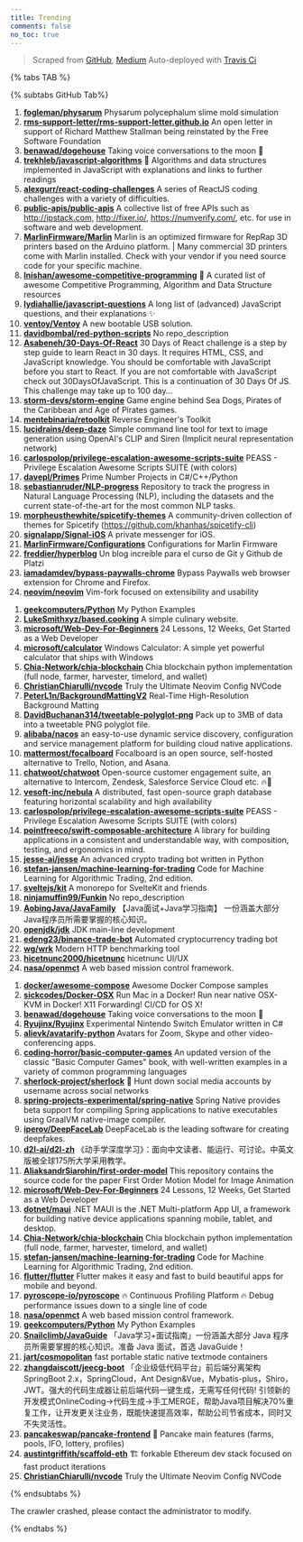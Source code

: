 ```yaml
---
title: Trending
comments: false
no_toc: true
---
```


> Scraped from [GitHub](https://github.com/trending), [Medium](https://medium.com/topic/popular)
Auto-deployed with [Travis Ci](https://travis-ci.org/)

{% tabs TAB %}
<!-- tab GitHub -->
{% subtabs GitHub Tab%}
<!-- tab Daily -->
1. [**fogleman/physarum**](https://github.com/fogleman/physarum)
Physarum polycephalum slime mold simulation
2. [**rms-support-letter/rms-support-letter.github.io**](https://github.com/rms-support-letter/rms-support-letter.github.io)
An open letter in support of Richard Matthew Stallman being reinstated by the Free Software Foundation
3. [**benawad/dogehouse**](https://github.com/benawad/dogehouse)
Taking voice conversations to the moon 🚀
4. [**trekhleb/javascript-algorithms**](https://github.com/trekhleb/javascript-algorithms)
📝 Algorithms and data structures implemented in JavaScript with explanations and links to further readings
5. [**alexgurr/react-coding-challenges**](https://github.com/alexgurr/react-coding-challenges)
A series of ReactJS coding challenges with a variety of difficulties.
6. [**public-apis/public-apis**](https://github.com/public-apis/public-apis)
A collective list of free APIs such as http://ipstack.com, http://fixer.io/, https://numverify.com/, etc. for use in software and web development.
7. [**MarlinFirmware/Marlin**](https://github.com/MarlinFirmware/Marlin)
Marlin is an optimized firmware for RepRap 3D printers based on the Arduino platform. | Many commercial 3D printers come with Marlin installed. Check with your vendor if you need source code for your specific machine.
8. [**lnishan/awesome-competitive-programming**](https://github.com/lnishan/awesome-competitive-programming)
💎 A curated list of awesome Competitive Programming, Algorithm and Data Structure resources
9. [**lydiahallie/javascript-questions**](https://github.com/lydiahallie/javascript-questions)
A long list of (advanced) JavaScript questions, and their explanations ✨
10. [**ventoy/Ventoy**](https://github.com/ventoy/Ventoy)
A new bootable USB solution.
11. [**davidbombal/red-python-scripts**](https://github.com/davidbombal/red-python-scripts)
No repo_description
12. [**Asabeneh/30-Days-Of-React**](https://github.com/Asabeneh/30-Days-Of-React)
30 Days of React challenge is a step by step guide to learn React in 30 days. It requires HTML, CSS, and JavaScript knowledge. You should be comfortable with JavaScript before you start to React. If you are not comfortable with JavaScript check out 30DaysOfJavaScript. This is a continuation of 30 Days Of JS. This challenge may take up to 100 day…
13. [**storm-devs/storm-engine**](https://github.com/storm-devs/storm-engine)
Game engine behind Sea Dogs, Pirates of the Caribbean and Age of Pirates games.
14. [**mentebinaria/retoolkit**](https://github.com/mentebinaria/retoolkit)
Reverse Engineer's Toolkit
15. [**lucidrains/deep-daze**](https://github.com/lucidrains/deep-daze)
Simple command line tool for text to image generation using OpenAI's CLIP and Siren (Implicit neural representation network)
16. [**carlospolop/privilege-escalation-awesome-scripts-suite**](https://github.com/carlospolop/privilege-escalation-awesome-scripts-suite)
PEASS - Privilege Escalation Awesome Scripts SUITE (with colors)
17. [**davepl/Primes**](https://github.com/davepl/Primes)
Prime Number Projects in C#/C++/Python
18. [**sebastianruder/NLP-progress**](https://github.com/sebastianruder/NLP-progress)
Repository to track the progress in Natural Language Processing (NLP), including the datasets and the current state-of-the-art for the most common NLP tasks.
19. [**morpheusthewhite/spicetify-themes**](https://github.com/morpheusthewhite/spicetify-themes)
A community-driven collection of themes for Spicetify (https://github.com/khanhas/spicetify-cli)
20. [**signalapp/Signal-iOS**](https://github.com/signalapp/Signal-iOS)
A private messenger for iOS.
21. [**MarlinFirmware/Configurations**](https://github.com/MarlinFirmware/Configurations)
Configurations for Marlin Firmware
22. [**freddier/hyperblog**](https://github.com/freddier/hyperblog)
Un blog increíble para el curso de Git y Github de Platzi
23. [**iamadamdev/bypass-paywalls-chrome**](https://github.com/iamadamdev/bypass-paywalls-chrome)
Bypass Paywalls web browser extension for Chrome and Firefox.
24. [**neovim/neovim**](https://github.com/neovim/neovim)
Vim-fork focused on extensibility and usability
<!-- endtab -->
<!-- tab Weekly -->
1. [**geekcomputers/Python**](https://github.com/geekcomputers/Python)
My Python Examples
2. [**LukeSmithxyz/based.cooking**](https://github.com/LukeSmithxyz/based.cooking)
A simple culinary website.
3. [**microsoft/Web-Dev-For-Beginners**](https://github.com/microsoft/Web-Dev-For-Beginners)
24 Lessons, 12 Weeks, Get Started as a Web Developer
4. [**microsoft/calculator**](https://github.com/microsoft/calculator)
Windows Calculator: A simple yet powerful calculator that ships with Windows
5. [**Chia-Network/chia-blockchain**](https://github.com/Chia-Network/chia-blockchain)
Chia blockchain python implementation (full node, farmer, harvester, timelord, and wallet)
6. [**ChristianChiarulli/nvcode**](https://github.com/ChristianChiarulli/nvcode)
Truly the Ultimate Neovim Config NVCode
7. [**PeterL1n/BackgroundMattingV2**](https://github.com/PeterL1n/BackgroundMattingV2)
Real-Time High-Resolution Background Matting
8. [**DavidBuchanan314/tweetable-polyglot-png**](https://github.com/DavidBuchanan314/tweetable-polyglot-png)
Pack up to 3MB of data into a tweetable PNG polyglot file.
9. [**alibaba/nacos**](https://github.com/alibaba/nacos)
an easy-to-use dynamic service discovery, configuration and service management platform for building cloud native applications.
10. [**mattermost/focalboard**](https://github.com/mattermost/focalboard)
Focalboard is an open source, self-hosted alternative to Trello, Notion, and Asana.
11. [**chatwoot/chatwoot**](https://github.com/chatwoot/chatwoot)
Open-source customer engagement suite, an alternative to Intercom, Zendesk, Salesforce Service Cloud etc. 🔥💬
12. [**vesoft-inc/nebula**](https://github.com/vesoft-inc/nebula)
A distributed, fast open-source graph database featuring horizontal scalability and high availability
13. [**carlospolop/privilege-escalation-awesome-scripts-suite**](https://github.com/carlospolop/privilege-escalation-awesome-scripts-suite)
PEASS - Privilege Escalation Awesome Scripts SUITE (with colors)
14. [**pointfreeco/swift-composable-architecture**](https://github.com/pointfreeco/swift-composable-architecture)
A library for building applications in a consistent and understandable way, with composition, testing, and ergonomics in mind.
15. [**jesse-ai/jesse**](https://github.com/jesse-ai/jesse)
An advanced crypto trading bot written in Python
16. [**stefan-jansen/machine-learning-for-trading**](https://github.com/stefan-jansen/machine-learning-for-trading)
Code for Machine Learning for Algorithmic Trading, 2nd edition.
17. [**sveltejs/kit**](https://github.com/sveltejs/kit)
A monorepo for SvelteKit and friends
18. [**ninjamuffin99/Funkin**](https://github.com/ninjamuffin99/Funkin)
No repo_description
19. [**AobingJava/JavaFamily**](https://github.com/AobingJava/JavaFamily)
【Java面试+Java学习指南】 一份涵盖大部分Java程序员所需要掌握的核心知识。
20. [**openjdk/jdk**](https://github.com/openjdk/jdk)
JDK main-line development
21. [**edeng23/binance-trade-bot**](https://github.com/edeng23/binance-trade-bot)
Automated cryptocurrency trading bot
22. [**wg/wrk**](https://github.com/wg/wrk)
Modern HTTP benchmarking tool
23. [**hicetnunc2000/hicetnunc**](https://github.com/hicetnunc2000/hicetnunc)
hicetnunc UI/UX
24. [**nasa/openmct**](https://github.com/nasa/openmct)
A web based mission control framework.
<!-- endtab -->
<!-- tab Monthly -->
1. [**docker/awesome-compose**](https://github.com/docker/awesome-compose)
Awesome Docker Compose samples
2. [**sickcodes/Docker-OSX**](https://github.com/sickcodes/Docker-OSX)
Run Mac in a Docker! Run near native OSX-KVM in Docker! X11 Forwarding! CI/CD for OS X!
3. [**benawad/dogehouse**](https://github.com/benawad/dogehouse)
Taking voice conversations to the moon 🚀
4. [**Ryujinx/Ryujinx**](https://github.com/Ryujinx/Ryujinx)
Experimental Nintendo Switch Emulator written in C#
5. [**alievk/avatarify-python**](https://github.com/alievk/avatarify-python)
Avatars for Zoom, Skype and other video-conferencing apps.
6. [**coding-horror/basic-computer-games**](https://github.com/coding-horror/basic-computer-games)
An updated version of the classic "Basic Computer Games" book, with well-written examples in a variety of common programming languages
7. [**sherlock-project/sherlock**](https://github.com/sherlock-project/sherlock)
🔎 Hunt down social media accounts by username across social networks
8. [**spring-projects-experimental/spring-native**](https://github.com/spring-projects-experimental/spring-native)
Spring Native provides beta support for compiling Spring applications to native executables using GraalVM native-image compiler.
9. [**iperov/DeepFaceLab**](https://github.com/iperov/DeepFaceLab)
DeepFaceLab is the leading software for creating deepfakes.
10. [**d2l-ai/d2l-zh**](https://github.com/d2l-ai/d2l-zh)
《动手学深度学习》：面向中文读者、能运行、可讨论。中英文版被全球175所大学采用教学。
11. [**AliaksandrSiarohin/first-order-model**](https://github.com/AliaksandrSiarohin/first-order-model)
This repository contains the source code for the paper First Order Motion Model for Image Animation
12. [**microsoft/Web-Dev-For-Beginners**](https://github.com/microsoft/Web-Dev-For-Beginners)
24 Lessons, 12 Weeks, Get Started as a Web Developer
13. [**dotnet/maui**](https://github.com/dotnet/maui)
.NET MAUI is the .NET Multi-platform App UI, a framework for building native device applications spanning mobile, tablet, and desktop.
14. [**Chia-Network/chia-blockchain**](https://github.com/Chia-Network/chia-blockchain)
Chia blockchain python implementation (full node, farmer, harvester, timelord, and wallet)
15. [**stefan-jansen/machine-learning-for-trading**](https://github.com/stefan-jansen/machine-learning-for-trading)
Code for Machine Learning for Algorithmic Trading, 2nd edition.
16. [**flutter/flutter**](https://github.com/flutter/flutter)
Flutter makes it easy and fast to build beautiful apps for mobile and beyond.
17. [**pyroscope-io/pyroscope**](https://github.com/pyroscope-io/pyroscope)
🔥 Continuous Profiling Platform 🔥 Debug performance issues down to a single line of code
18. [**nasa/openmct**](https://github.com/nasa/openmct)
A web based mission control framework.
19. [**geekcomputers/Python**](https://github.com/geekcomputers/Python)
My Python Examples
20. [**Snailclimb/JavaGuide**](https://github.com/Snailclimb/JavaGuide)
「Java学习+面试指南」一份涵盖大部分 Java 程序员所需要掌握的核心知识。准备 Java 面试，首选 JavaGuide！
21. [**jart/cosmopolitan**](https://github.com/jart/cosmopolitan)
fast portable static native textmode containers
22. [**zhangdaiscott/jeecg-boot**](https://github.com/zhangdaiscott/jeecg-boot)
「企业级低代码平台」前后端分离架构SpringBoot 2.x，SpringCloud，Ant Design&Vue，Mybatis-plus，Shiro，JWT。强大的代码生成器让前后端代码一键生成，无需写任何代码! 引领新的开发模式OnlineCoding->代码生成->手工MERGE，帮助Java项目解决70%重复工作，让开发更关注业务，既能快速提高效率，帮助公司节省成本，同时又不失灵活性。
23. [**pancakeswap/pancake-frontend**](https://github.com/pancakeswap/pancake-frontend)
🥞 Pancake main features (farms, pools, IFO, lottery, profiles)
24. [**austintgriffith/scaffold-eth**](https://github.com/austintgriffith/scaffold-eth)
🏗 forkable Ethereum dev stack focused on fast product iterations
25. [**ChristianChiarulli/nvcode**](https://github.com/ChristianChiarulli/nvcode)
Truly the Ultimate Neovim Config NVCode
<!-- endtab -->
{% endsubtabs %}
<!-- endtab -->
<!-- tab Medium -->
The crawler crashed, please contact the administrator to modify.
<!-- endtab -->
{% endtabs %}
